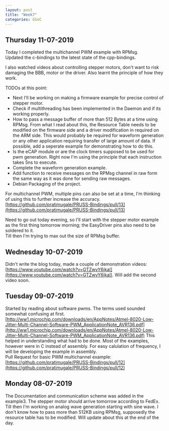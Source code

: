 ```yaml
---
layout: post
title: "Week7"
categories: GSoC
---
```

## Thursday 11-07-2019
Today I completed the multichannel PWM example with RPMsg. <br>
Updated the c-bindings to the latest state of the cpp-bindings.<br>

I also watched videos about controlling stepper motors, don't want to risk damaging the BBB, motor or the driver. Also learnt the principle of how they work.

TODOs at this point: 
- Next I'll be working on making a firmware example for precise control of stepper motor.
- Check if multithreading has been implemented in the Daemon and if its working properly.
- How to pass a message buffer of more than 512 Bytes at a time using RPMsg. From what I read about this, the Resource Table needs to be modified on the firmware side and a driver modification in required on the ARM side. This would probably be required for waveform generation or any other application requiring transfer of large amount of data. If possible, add a seperate example for demonstrating how to do this.
- Is the eCAP module or are the clock timers supposed to be used for pwm generation. Right now I'm using the principle that each instruction takes 5ns to execute.
- Complete the waveform generation example.
- Add function to receive messages on the RPMsg channel in raw form the same way as it was done for sending raw messages.
- Debian Packaging of the project.

For multichannel PWM, multiple pins can also be set at a time, I'm thinking of using this to further increase the accuracy.
[https://github.com/pratimugale/PRUSS-Bindings/pull/13](https://github.com/pratimugale/PRUSS-Bindings/pull/13)

Need to go out today evening, so I'll start with the stepper motor example as the first thing tomorrow morning; the EasyDriver pins also need to be soldered to it.<br>
Till then I'm trying to max out the size of RPMsg buffer.

## Wednesday 10-07-2019
Didn't write the blog today, made a couple of demonstration videos: [https://www.youtube.com/watch?v=GTZwvY6jkaI](https://www.youtube.com/watch?v=GTZwvY6jkaI). Will add the second video soon.

## Tuesday 09-07-2019
Started by reading about software pwms. The terms used sounded somewhat confusing at first. [http://ww1.microchip.com/downloads/en/AppNotes/Atmel-8020-Low-Jitter-Multi-Channel-Software-PWM_ApplicationNote_AVR136.pdf](http://ww1.microchip.com/downloads/en/AppNotes/Atmel-8020-Low-Jitter-Multi-Channel-Software-PWM_ApplicationNote_AVR136.pdf) This helped in understanding what had to be done. Most of the examples, however were in C instead of assembly. For easy calulation of frequency, I will be developing the example in assembly.<br>
Pull Request for basic PWM multichannel example:
[https://github.com/pratimugale/PRUSS-Bindings/pull/12](https://github.com/pratimugale/PRUSS-Bindings/pull/12)

## Monday 08-07-2019
The Documentation and communication scheme was added in the example3. The stepper motor should arrive tomorrow according to FedEx. Till then I'm working on analog wave generation starting with sine wave. I don't know how to pass more than 512KB using RPMsg, supposedly the resource table has to be modified. Will update about this at the end of the day.
